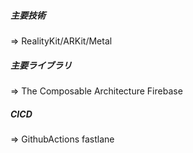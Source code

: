 ##### 主要技術 
=> RealityKit/ARKit/Metal
##### 主要ライブラリ　
=> The Composable Architecture Firebase
##### CICD 
=> GithubActions fastlane

